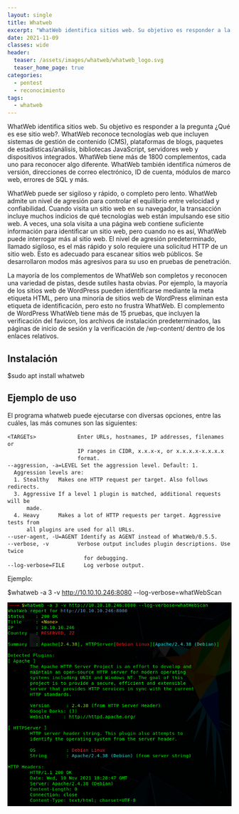 ```yaml
---
layout: single
title: Whatweb
excerpt: "WhatWeb identifica sitios web. Su objetivo es responder a la pregunta ¿Qué es ese sitio web?. WhatWeb reconoce tecnologías web que incluyen sistemas de gestión de contenido (CMS), plataformas de blogs, paquetes de estadísticas/análisis, bibliotecas JavaScript, servidores web y dispositivos integrados. WhatWeb tiene más de 1800 complementos, cada uno para reconocer algo diferente. WhatWeb también identifica números de versión, direcciones de correo electrónico, ID de cuenta, módulos de marco web, errores de SQL y más. WhatWeb puede ser sigiloso y rápido, o completo pero lento. WhatWeb admite un nivel de agresión para controlar el equilibrio entre velocidad y confiabilidad. Cuando visita un sitio web en su navegador, la transacción incluye muchos indicios de qué tecnologías web están impulsando ese sitio web. A veces, una sola visita a una página web contiene suficiente información para identificar un sitio web, pero cuando no es así, WhatWeb puede interrogar más al sitio web. El nivel de agresión predeterminado, llamado sigiloso, es el más rápido y solo requiere una solicitud HTTP de un sitio web. Esto es adecuado para escanear sitios web públicos. Se desarrollaron modos más agresivos para su uso en pruebas de penetración. La mayoría de los complementos de WhatWeb son completos y reconocen una variedad de pistas, desde sutiles hasta obvias. Por ejemplo, la mayoría de los sitios web de WordPress pueden identificarse mediante la meta etiqueta HTML, pero una minoría de sitios web de WordPress eliminan esta etiqueta de identificación, pero esto no frustra WhatWeb. El complemento de WordPress WhatWeb tiene más de 15 pruebas, que incluyen la verificación del favicon, los archivos de instalación predeterminados, las páginas de inicio de sesión y la verificación de /wp-content/ dentro de los enlaces relativos."
date: 2021-11-09
classes: wide
header:
  teaser: /assets/images/whatweb/whatweb_logo.svg
  teaser_home_page: true
categories:
  - pentest
  - reconocimiento
tags:  
  - whatweb
---
```


WhatWeb identifica sitios web. Su objetivo es responder a la pregunta ¿Qué es ese sitio web?. WhatWeb reconoce tecnologías web que incluyen sistemas de gestión de contenido (CMS), plataformas de blogs, paquetes de estadísticas/análisis, bibliotecas JavaScript, servidores web y dispositivos integrados. WhatWeb tiene más de 1800 complementos, cada uno para reconocer algo diferente. WhatWeb también identifica números de versión, direcciones de correo electrónico, ID de cuenta, módulos de marco web, errores de SQL y más.

WhatWeb puede ser sigiloso y rápido, o completo pero lento. WhatWeb admite un nivel de agresión para controlar el equilibrio entre velocidad y confiabilidad. Cuando visita un sitio web en su navegador, la transacción incluye muchos indicios de qué tecnologías web están impulsando ese sitio web. A veces, una sola visita a una página web contiene suficiente información para identificar un sitio web, pero cuando no es así, WhatWeb puede interrogar más al sitio web. El nivel de agresión predeterminado, llamado sigiloso, es el más rápido y solo requiere una solicitud HTTP de un sitio web. Esto es adecuado para escanear sitios web públicos. Se desarrollaron modos más agresivos para su uso en pruebas de penetración.

La mayoría de los complementos de WhatWeb son completos y reconocen una variedad de pistas, desde sutiles hasta obvias. Por ejemplo, la mayoría de los sitios web de WordPress pueden identificarse mediante la meta etiqueta HTML, pero una minoría de sitios web de WordPress eliminan esta etiqueta de identificación, pero esto no frustra WhatWeb. El complemento de WordPress WhatWeb tiene más de 15 pruebas, que incluyen la verificación del favicon, los archivos de instalación predeterminados, las páginas de inicio de sesión y la verificación de /wp-content/ dentro de los enlaces relativos.

## Instalación
$sudo apt install whatweb

## Ejemplo de uso
El programa whatweb puede ejecutarse con diversas opciones, entre las cuáles, las más comunes son las siguientes:

```
<TARGETs>             Enter URLs, hostnames, IP addresses, filenames or
                      IP ranges in CIDR, x.x.x-x, or x.x.x.x-x.x.x.x
                      format.
--aggression, -a=LEVEL Set the aggression level. Default: 1.
  Aggression levels are:
  1. Stealthy   Makes one HTTP request per target. Also follows redirects.
  3. Aggressive If a level 1 plugin is matched, additional requests will be
      made.
  4. Heavy      Makes a lot of HTTP requests per target. Aggressive tests from
      all plugins are used for all URLs.
--user-agent, -U=AGENT Identify as AGENT instead of WhatWeb/0.5.5.
--verbose, -v         Verbose output includes plugin descriptions. Use twice
                        for debugging.
--log-verbose=FILE      Log verbose output.  
```

Ejemplo:

$whatweb -a 3 -v http://10.10.10.246:8080 --log-verbose=whatWebScan

![](/assets/images/whatweb/whatweb-scan.png)
